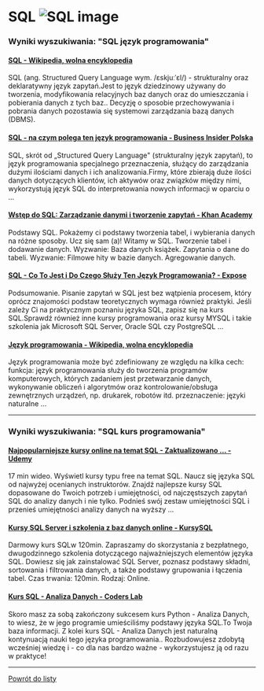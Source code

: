 # SQL ![SQL image](https://www.tiobe.com/wp-content/themes/tiobe/tiobe-index/images/SQL.png)

### Wyniki wyszukiwania: "SQL język programowania" 

#### [SQL - Wikipedia, wolna encyklopedia](https://pl.wikipedia.org/wiki/SQL) 

 SQL (ang. Structured Query Language wym. /ɛskjuːˈɛl/) - strukturalny oraz deklaratywny język zapytań.Jest to język dziedzinowy używany do tworzenia, modyfikowania relacyjnych baz danych oraz do umieszczania i pobierania danych z tych baz.. Decyzję o sposobie przechowywania i pobrania danych pozostawia się systemowi zarządzania bazą danych (DBMS).




#### [SQL - na czym polega ten język programowania - Business Insider Polska](https://businessinsider.com.pl/technologie/nauka/sql-na-czym-polega-ten-jezyk-programowania/84hgpn8) 

 SQL, skrót od „Structured Query Language" (strukturalny język zapytań), to język programowania specjalnego przeznaczenia, służący do zarządzania dużymi ilościami danych i ich analizowania.Firmy, które zbierają duże ilości danych dotyczących klientów, ich aktywów oraz związków między nimi, wykorzystują język SQL do interpretowania nowych informacji w oparciu o ...




#### [Wstęp do SQL: Zarządzanie danymi i tworzenie zapytań - Khan Academy](https://pl.khanacademy.org/computing/computer-programming/sql) 

 Podstawy SQL. Pokażemy ci podstawy tworzenia tabel, i wybierania danych na różne sposoby. Ucz się sam (a)! Witamy w SQL. Tworzenie tabel i dodawanie danych. Wyzwanie: Baza danych książek. Zapytania o dane do tabeli. Wyzwanie: Filmowe hity w bazie danych. Agregowanie danych.




#### [SQL - Co To Jest i Do Czego Służy Ten Język Programowania? - Expose](https://expose.pl/sql-co-to-jest-i-do-czego-sluzy/) 

 Podsumowanie. Pisanie zapytań w SQL jest bez wątpienia procesem, który oprócz znajomości podstaw teoretycznych wymaga również praktyki. Jeśli zależy Ci na praktycznym poznaniu języka SQL, zapisz się na kurs SQL.Sprawdź również inne kursy programowania oraz kursy MYSQL i takie szkolenia jak Microsoft SQL Server, Oracle SQL czy PostgreSQL ...




#### [Język programowania - Wikipedia, wolna encyklopedia](https://pl.wikipedia.org/wiki/Język_programowania) 

 Język programowania może być zdefiniowany ze względu na kilka cech: funkcja: język programowania służy do tworzenia programów komputerowych, których zadaniem jest przetwarzanie danych, wykonywanie obliczeń i algorytmów oraz kontrolowanie/obsługa zewnętrznych urządzeń, np. drukarek, robotów itd. przeznaczenie: języki naturalne ...






---

### Wyniki wyszukiwania: "SQL kurs programowania" 

#### [Najpopularniejsze kursy online na temat SQL - Zaktualizowano ... - Udemy](https://www.udemy.com/pl/topic/sql/) 

 17 min wideo. Wyświetl kursy typu free na temat SQL. Naucz się języka SQL od najwyżej ocenianych instruktorów. Znajdź najlepsze kursy SQL dopasowane do Twoich potrzeb i umiejętności, od najczęstszych zapytań SQL do analizy danych i nie tylko. Podnieś swój zestaw umiejętności SQL i przenieś umiejętności analizy danych na wyższy ...




#### [Kursy SQL Server i szkolenia z baz danych online - KursySQL](https://www.kursysql.pl/) 

 Darmowy kurs SQLw 120min. Zapraszamy do skorzystania z bezpłatnego, dwugodzinnego szkolenia dotyczącego najważniejszych elementów języka SQL. Dowiesz się jak zainstalować SQL Server, poznasz podstawy składni, sortowania i filtrowania danych, a także podstawy grupowania i łączenia tabel. Czas trwania: 120min. Rodzaj: Online.




#### [Kurs SQL - Analiza Danych - Coders Lab](https://coderslab.pl/pl/sql-analiza-danych) 

 Skoro masz za sobą zakończony sukcesem kurs Python - Analiza Danych, to wiesz, że w jego programie umieściliśmy podstawy języka SQL.To Twoja baza informacji. Z kolei kurs SQL - Analiza Danych jest naturalną kontynuacją nauki tego języka programowania.. Rozbudowujesz zdobytą wcześniej wiedzę i - co dla nas bardzo ważne - wykorzystujesz ją od razu w praktyce!






---

 [Powrót do listy](../top20.md)